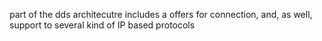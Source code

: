part of the dds architecutre includes a offers for connection, and, as well, support to several kind of IP based protocols